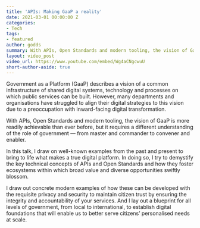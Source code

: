 ```yaml
---
title: 'APIs: Making GaaP a reality'
date: 2021-03-01 00:00:00 Z
categories:
- Tech
tags:
- featured
author: godds
summary: With APIs, Open Standards and modern tooling, the vision of GaaP is more readily achievable than ever before, but it requires a different understanding of the role of government — from master and commander to convener and enabler. In this talk, I bring to life why I believe APIs are key to establishing digital foundations that will enable us to better serve citizens' personalised needs at scale.
layout: video_post
video_url: https://www.youtube.com/embed/Wg4aCNgcwuU
short-author-aside: true
---
```


Government as a Platform (GaaP) describes a vision of a common infrastructure of shared digital systems, technology and processes on which public services can be built. However, many departments and organisations have struggled to align their digital strategies to this vision due to a preoccupation with inward-facing digital transformation.

With APIs, Open Standards and modern tooling, the vision of GaaP is more readily achievable than ever before, but it requires a different understanding of the role of government — from master and commander to convener and enabler.

In this talk, I draw on well-known examples from the past and present to bring to life what makes a true digital platform. In doing so, I try to demystify the key technical concepts of APIs and Open Standards and how they foster ecosystems within which broad value and diverse opportunities swiftly blossom. 

I draw out concrete modern examples of how these can be developed with the requisite privacy and security to maintain citizen trust by ensuring the integrity and accountability of your services. And I lay out a blueprint for all levels of government, from local to international, to establish digital foundations that will enable us to better serve citizens’ personalised needs at scale.
